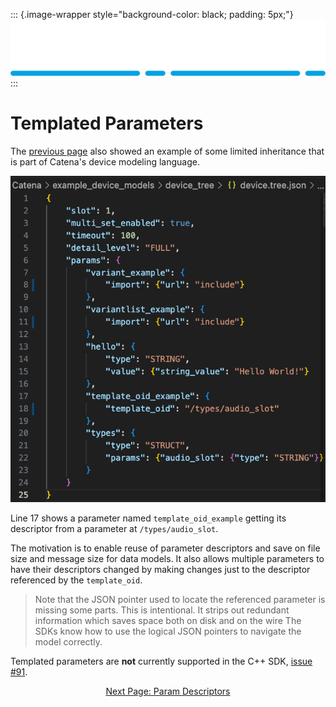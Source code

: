 ::: {.image-wrapper style="background-color: black; padding: 5px;"}
![Catena Logo](images/Catena%20Logo_PMS2191%20&%20White.png)
:::

# Templated Parameters

The [previous page](Validation.md) also showed an example of some limited inheritance that is part of Catena's device modeling language.

![alt](images/device_tree.png)

Line 17 shows a parameter named `template_oid_example` getting its descriptor from a parameter at `/types/audio_slot`.

The motivation is to enable reuse of parameter descriptors and save on file size and message size for data models. It also allows multiple parameters to have their descriptors changed by making changes just to the descriptor referenced by the `template_oid`.

> Note that the JSON pointer used to locate the referenced parameter is missing some parts.
> This is intentional. 
> It strips out redundant information which saves space both on disk and on the wire
> The SDKs know how to use the logical JSON pointers to navigate the model correctly.

Templated parameters are __not__ currently supported in the C++ SDK, [issue #91](https://github.com/rossvideo/Catena/issues/91).

<div style="text-align: center">

[Next Page: Param Descriptors](Params.md)

</div>
